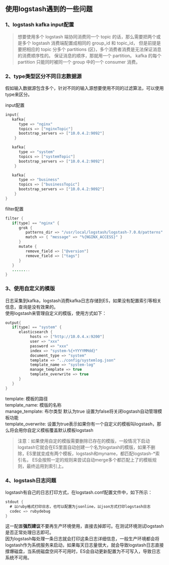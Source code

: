 ## 使用logstash遇到的一些问题

### 1、logstash kafka input配置
> 想要使用多个 logstash 端协同消费同一个 topic 的话，那么需要把两个或是多个 logstash 消费端配置成相同的 group_id 和 topic_id， 但是前提是要把相应的 topic 分多个 partitions (区)，多个消费者消费是无法保证消息的消费顺序性的。 
> 保证消息的顺序，那就用一个 partition。 kafka 的每个 partition 只能同时被同一个 group 中的一个 consumer 消费。


### 2、type类型区分不同日志数据源
假如输入数据源包含多个，针对不同的输入源想要使用不同的过滤算法，可以使用type来区分。    

input配置
```java
input{
   kafka{
      type => "nginx"
      topics => ["nginxTopic"]
      bootstrap_servers => ["10.0.4.2:9092"]
    }

   kafka{
      type => "system"
      topics => ["systemTopic"]
      bootstrap_servers => ["10.0.4.2:9092"]
    }

   kafka{
      type => "business"
      topics => ["businessTopic"]
      bootstrap_servers => ["10.0.4.2:9092"]
    }
}
```

filter配置
```java
filter {
   if[type] == "nginx" {
      grok {
         patterns_dir => "/usr/local/logstash/logstash-7.0.0/patterns"
         match => { "message" => "%{NGINX_ACCESS}" }
      }
      mutate {
         remove_field => ["@version"]
         remove_field => ["tags"]
      }
   }
   ........
}
```

### 3、使用自定义的模版
日志采集到kafka，logstash消费kafka日志存储到ES，如果没有配置索引等相关信息，查询是没有效果的。  
使用logstash来管理自定义的模版，使用方式如下：
```java
output{
   if[type] == "system" {
      elasticsearch {
           hosts => ["http://10.0.4.x:9200"]
           user => "xxx"
           password => "xxx"
           index => "system-%{+YYYYMMdd}"
           document_type => "system"
           template => "../config/systemlog.json"
           template_name => "system-log"
           manage_template => true
           template_overwrite => true
      }
   }
}
```

template: 模板的路径  
template_name: 模版的名称  
manage_template: 布尔类型 默认为true 设置为false将关闭logstash自动管理模板功能  
template_overwrite: 设置为true表示如果你有一个自定义的模板叫logstash，那么将会用你自定义模板覆盖默认模板logstash  

> 注意：如果使用自定的模版需要删除已存在的模版，一般情况下启动logstash它就会在ES里面自动创建一个名为logstash的模版，如果不删除，ES里就变成有两个模板，logstash和myname，都匹配logstash-*索引名，
> ES会按照一定的规则来尝试自动merge多个都匹配上了的模板规则，最终运用到索引上。

### 4、logstash日志问题
logstash有自己的日志打印方式，在logstash.conf配置文件中，如下所示：
```java
stdout {
  # 以ruby格式打印日志，也可以配置为jsonline，以json方式打印logstash日志
  codec => rubydebug
}
```

这一配置**强烈建议**不要再生产环境使用，直接去掉即可。在测试环境测试logstash是否正常处理日志即可。  
因为logstash每处理一条日志就会打印这条日志详细信息，一般生产环境都会将logstash作为系统服务来启动，如果每天日志量很大，就会导致logstash日志直接撑爆磁盘，当系统磁盘空间不可用时，ES会自动更新配置为不可写入，导致日志系统不可用。






